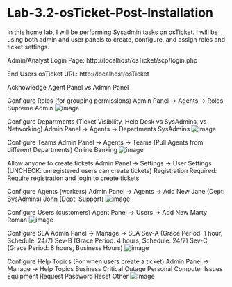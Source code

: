 # Lab-3.2-osTicket-Post-Installation
In this home lab, I will be performing Sysadmin tasks on osTicket. I will be using both admin and user panels to create, configure, and assign roles and ticket settings.


Admin/Analyst Login Page:
http://localhost/osTicket/scp/login.php 

End Users osTicket URL:
http://localhost/osTicket 

Acknowledge Agent Panel vs Admin Panel

Configure Roles (for grouping permissions)
Admin Panel -> Agents -> Roles
Supreme Admin ![image](https://github.com/user-attachments/assets/10c4ee7c-3fdc-4b26-88fb-663dab00c0fa)


Configure Departments (Ticket Visibility, Help Desk vs SysAdmins, vs Networking)
Admin Panel -> Agents -> Departments
SysAdmins ![image](https://github.com/user-attachments/assets/19763b01-5478-4dc2-88c0-f218458be69d)


Configure Teams
Admin Panel -> Agents -> Teams (Pull Agents from different Departments)
Online Banking ![image](https://github.com/user-attachments/assets/1bebe59c-3fe6-47c0-9bf7-b3d6b316eb0c)


Allow anyone to create tickets
Admin Panel -> Settings -> User Settings (UNCHECK: unregistered users can create tickets)
Registration Required: Require registration and login to create tickets 

Configure Agents (workers)
Admin Panel -> Agents -> Add New
Jane (Dept: SysAdmins)
John (Dept: Support) ![image](https://github.com/user-attachments/assets/77bac8b4-dfa6-4efa-9d25-c304d0421fd1)


Configure Users (customers)
Agent Panel -> Users -> Add New
Marty
Roman ![image](https://github.com/user-attachments/assets/acaf21b0-6ec3-4380-8519-204a250230f8)


Configure SLA
Admin Panel -> Manage -> SLA
Sev-A (Grace Period: 1 hour, Schedule: 24/7)
Sev-B (Grace Period: 4 hours, Schedule: 24/7)
Sev-C (Grace Period: 8 hours, Business Hours) ![image](https://github.com/user-attachments/assets/357048cf-1ed4-440c-9ac8-5c32b8be90d8)


Configure Help Topics (For when users create a ticket)
Admin Panel -> Manage -> Help Topics
Business Critical Outage
Personal Computer Issues
Equipment Request
Password Reset
Other ![image](https://github.com/user-attachments/assets/5764346d-0eec-445a-a1a7-a6531220c564)


